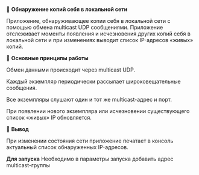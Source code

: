 📡 **Обнаружение копий себя в локальной сети**

Приложение, обнаруживающее копии себя в локальной сети с помощью обмена multicast UDP сообщениями.
Приложение отслеживает моменты появления и исчезновения других копий себя в локальной сети и при изменениях выводит список IP-адресов «живых» копий.

🧰 **Основные принципы работы**

Обмен данными происходит через multicast UDP.

Каждый экземпляр периодически рассылает широковещательные сообщения.

Все экземпляры слушают один и тот же multicast-адрес и порт.

При появлении нового экземпляра или исчезновении существующего список «живых» IP обновляется.

📝 **Вывод**

При изменении состояния сети приложение печатает в консоль актуальный список обнаруженных IP-адресов.

**Для запуска**
Необходимо в параметры запуска добавить адрес multicast-группы
